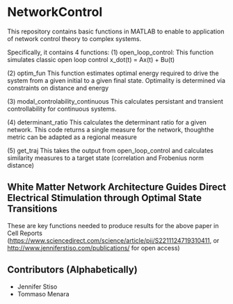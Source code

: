 # NetworkControl
This repository contains basic functions in MATLAB to enable to application of network control theory to complex systems. 

Specifically, it contains 4 functions:
(1) open_loop_control:                        This function simulates classic open loop control x_dot(t) = Ax(t) + Bu(t)

(2) optim_fun                                 This function estimates optimal energy required to drive the system from a given initial to a given final state. Optimality is determined via constraints on distance and energy

(3) modal_controlability_continuous           This calculates persistant and transient controllability for continuous systems.

(4) determinant_ratio                         This calculates the determinant ratio for a given network. This code returns a single measure for the network, thoughthe metric can be adapted as a regional measure

(5) get_traj                                  This takes the output from open_loop_control and calculates similarity measures to a target state (correlation and Frobenius norm distance)

## White Matter Network Architecture Guides Direct Electrical Stimulation through Optimal State Transitions
These are key functions needed to produce results for the above paper in Cell Reports (https://www.sciencedirect.com/science/article/pii/S2211124719310411, or http://www.jenniferstiso.com/publications/ for open access)


## Contributors (Alphabetically)
* Jennifer Stiso
* Tommaso Menara
